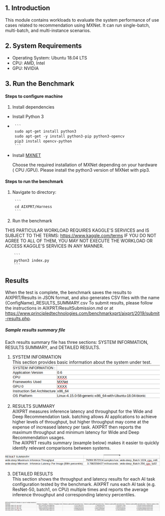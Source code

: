 ## 1. Introduction
This module contains workloads to evaluate the system performance of use cases related to recommendation using MXNet.
It can run single-batch, multi-batch, and multi-instance scenarios.

## 2. System Requirements
* Operating System: Ubuntu 18.04 LTS
* CPU:  AMD, Intel
* GPU: NVIDIA


## 3. Run the Benchmark

#### Steps to configure machine
1. Install dependencies
 * Install Python 3
 *
        ```
        sudo apt-get install python3
        sudo apt-get -y install python3-pip python3-opencv
        pip3 install opencv-python
        ```

 * Install [MXNET](https://mxnet.incubator.apache.org/get_started) <br/>

    Choose the required installation of MXNet depending on your hardware ( CPU /GPU). Please install the python3 version of MXNet with pip3.


#### Steps to run the benchmark

1. Navigate to directory:

        ```
        cd AIXPRT/Harness
        ```

2. Run the benchmark

THIS PARTICULAR WORKLOAD REQUIRES KAGGLE'S SERVICES and IS SUBJECT TO THE TERMS: https://www.kaggle.com/terms
IF YOU DO NOT AGREE TO ALL OF THEM, YOU MAY NOT EXECUTE THE WORKLOAD OR ACCESS KAGGLE'S SERVICES IN ANY MANNER.

        ```
        python3 index.py
        ```

## Results

When the test is complete, the benchmark saves the results to AIXPRT/Results in JSON format, and also generates CSV files with the name {ConfigName}_RESULTS_SUMMARY.csv
To submit results, please follow the instructions in AIXPRT/ResultSubmission.md or at https://www.principledtechnologies.com/benchmarkxprt/aixprt/2019/submit-results.php.


##### Sample results summary file <br/>

Each results summary file has three sections: SYSTEM INFORMATION, RESULTS SUMMARY, and DETAILED RESULTS.<br/>
 1. SYSTEM INFORMATION <br/>
    This section provides basic information about the system under test. <br/>
    ![alt text](https://github.com/BenchmarkXPRT/Public-AIXPRT-Resources/blob/master/assets/mxnet_systeminfo.png)

 2. RESULTS SUMMARY <br/>
    AIXPRT measures inference latency and throughput for the Wide and Deep Recommendation task. batching allows AI applications to achieve
higher levels of throughput, but higher throughput may come at the expense of increased latency per task.
AIXPRT then reports the maximum throughput and minimum latency for Wide and Deep Recommendation usages.<br/>
The AIXPRT results summary (example below) makes it easier to quickly identify relevant comparisons between systems. <br/>

 ![alt text](https://github.com/BenchmarkXPRT/Public-AIXPRT-Resources/blob/master/assets/mxnet_results_sumary.png)


 3. DETAILED RESULTS <br/>
   This section shows the throughput and latency results for each AI task configuration tested by the benchmark.
AIXPRT runs each AI task (e.g. ResNet-50, batch1, on CPU) multiple times and reports the average inference throughput and corresponding latency percentiles.

![alt text](https://github.com/BenchmarkXPRT/Public-AIXPRT-Resources/blob/master/assets/mxnet_result_details.png)
